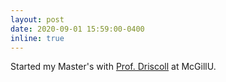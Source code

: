 ```yaml
---
layout: post
date: 2020-09-01 15:59:00-0400
inline: true
---
```


Started my Master's with <a href="https://www.mcgill.ca/mbr/people-1">Prof. Driscoll</a> at McGillU.
